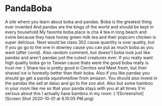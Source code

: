 # PandaBoba
A site where you learn about boba and pandas.
Boba is the greatest thing ever invented 
And pandas are the kings of the world and should be kept in every household
My favorite boba place is cha 4 tea in long beach and irvine because they have honey green milk tea and their popcorn chicken is super delcious. 
Next would be class 302 cause quantity is over quality, but if you go go to the one in downey cause you can put as much boba as you want (after covid).
Also random comment, but doesn't boba look just like pandas and aren't pandas just the cutest creatures ever. 
If you really want high quality boba go to Taiwan cause thats were the good boba really is trust me :) 
Share tea is pretty good in Cerritos and Meet fresh, but their shaved ice is honestly better than their boba. 
Also if you like pandas you should go get a panda squishmellow from amazon. You should also invest in the pandas the sell at daiso and go to the zoo alot. 
Also but some bamboo in your room like me so that your panda stays with you at all times (I'm serious about this I actually have bamboo in my room :)
![Screenshot](Screen Shot 2020-10-01 at 8.10.05 PM.png)
